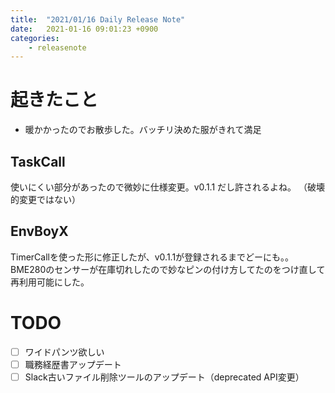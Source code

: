 ```yaml
---
title:  "2021/01/16 Daily Release Note"
date:   2021-01-16 09:01:23 +0900
categories:
    - releasenote
---
```

# 起きたこと

* 暖かかったのでお散歩した。バッチリ決めた服がきれて満足

## TaskCall

使いにくい部分があったので微妙に仕様変更。v0.1.1 だし許されるよね。
（破壊的変更ではない）

## EnvBoyX

TimerCallを使った形に修正したが、v0.1.1が登録されるまでどーにも。。
BME280のセンサーが在庫切れしたので妙なピンの付け方してたのをつけ直して再利用可能にした。

# TODO 

- [ ] ワイドパンツ欲しい
- [ ] 職務経歴書アップデート
- [ ] Slack古いファイル削除ツールのアップデート（deprecated API変更）